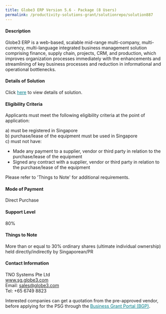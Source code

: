 ```yaml
---
title: Globe3 ERP Version 5.6 - Package (8 Users)
permalink: /productivity-solutions-grant/solutionrepo/solution887
---
```


#### Description

Globe3 ERP is a web-based, scalable mid-range multi-company, multi-currency, multi-language integrated business management solution comprising finance, supply chain, projects, CRM, and production, which improves organization processes immediately with the enhancements and streamlining of key business processes and reduction in informational and operational bottlenecks. 





#### Details of Solution

Click <a href='https://gb-assist-staging.netlify.app/images/psg/TNO_Annex_3_CR_wef_15Nov2019_Part_3.pdf' style='color:#037e8a'>here</a> to view details of solution.

#### Eligibility Criteria

Applicants must meet the following eligibility criteria at the point of application:

a) must be registered in Singapore <br>
b) purchase/lease of the equipment must be used in Singapore <br>
c) must not have:
- Made any payment to a supplier, vendor or third party in relation to the purchase/lease of the equipment
- Signed any contract with a supplier, vendor or third party in relation to the purchase/lease of the equipment

Please refer to 'Things to Note' for additional requirements.

#### Mode of Payment
Direct Purchase

#### Support Level
80%

#### Things to Note
More than or equal to 30% ordinary shares (ultimate individual ownership) held directly/indirectly by Singaporean/PR

#### Contact Information
TNO Systems Pte Ltd<br>www.sg.globe3.com<br>Email: sales@globe3.com<br>Tel: +65 6749 8823

Interested companies can get a quotation from the pre-approved vendor, before applying for the PSG through the <a target='_blank' style='color:#037e8a' href='https://www.businessgrants.gov.sg/'>Business Grant Portal (BGP)</a>.
